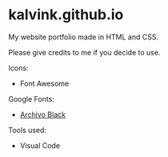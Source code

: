 # kalvink.github.io
My website portfolio made in HTML and CSS.

Please give credits to me if you decide to use.
<br>


Icons:
- Font Awesome

Google Fonts:<br>
- [Archivo Black](https://fonts.google.com/specimen/Archivo+Black?preview.text=ABOUT&preview.text_type=custom&selection.family=Archivo+Black)


Tools used:
- Visual Code

